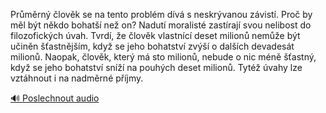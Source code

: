 
Průměrný člověk se na tento problém dívá s neskrývanou závistí. Proč by měl být někdo bohatší než on? Nadutí moralisté zastírají svou nelibost do filozofických úvah. Tvrdí, že člověk vlastnící deset milionů nemůže být učiněn šťastnějším, když se jeho bohatství zvýší o dalších devadesát milionů. Naopak, člověk, který má sto milionů, nebude o nic méně šťastný, když se jeho bohatství sníží na pouhých deset milionů. Tytéž úvahy lze vztáhnout i na nadměrné příjmy.

[🔊 Poslechnout audio](/data/7-paragraphs/audio/chapter_159/para_010-Prmrn-lovk-se-na-tento-problm-dv-s-neskrv.mp3)
